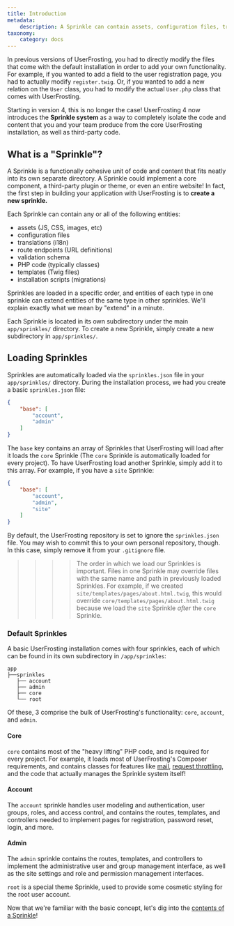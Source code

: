 ```yaml
---
title: Introduction
metadata:
    description: A Sprinkle can contain assets, configuration files, translations, routes, PHP classes, and Twig templates.
taxonomy:
    category: docs
---
```


In previous versions of UserFrosting, you had to directly modify the files that come with the default installation in order to add your own functionality.  For example, if you wanted to add a field to the user registration page, you had to actually modify `register.twig`.  Or, if you wanted to add a new relation on the `User` class, you had to modify the actual `User.php` class that comes with UserFrosting.

Starting in version 4, this is no longer the case!  UserFrosting 4 now introduces the **Sprinkle system** as a way to completely isolate the code and content that you and your team produce from the core UserFrosting installation, as well as third-party code.

## What is a "Sprinkle"?

A Sprinkle is a functionally cohesive unit of code and content that fits neatly into its own separate directory.  A Sprinkle could implement a core component, a third-party plugin or theme, or even an entire website!  In fact, the first step in building your application with UserFrosting is to **create a new sprinkle.**

Each Sprinkle can contain any or all of the following entities:

- assets (JS, CSS, images, etc)
- configuration files
- translations (i18n)
- route endpoints (URL definitions)
- validation schema
- PHP code (typically classes)
- templates (Twig files)
- installation scripts (migrations)

Sprinkles are loaded in a specific order, and entities of each type in one sprinkle can extend entities of the same type in other sprinkles.  We'll explain exactly what we mean by "extend" in a minute.

Each Sprinkle is located in its own subdirectory under the main `app/sprinkles/` directory.  To create a new Sprinkle, simply create a new subdirectory in `app/sprinkles/`.

## Loading Sprinkles

Sprinkles are automatically loaded via the `sprinkles.json` file in your `app/sprinkles/` directory.  During the installation process, we had you create a basic `sprinkles.json` file:

```json
{
    "base": [
        "account",
        "admin"
    ]
}
```

The `base` key contains an array of Sprinkles that UserFrosting will load after it loads the `core` Sprinkle (The `core` Sprinkle is automatically loaded for every project).  To have UserFrosting load another Sprinkle, simply add it to this array.  For example, if you have a `site` Sprinkle:

```json
{
    "base": [
        "account",
        "admin",
        "site"
    ]
}
```

By default, the UserFrosting repository is set to ignore the `sprinkles.json` file.  You may wish to commit this to your own personal repository, though.  In this case, simply remove it from your `.gitignore` file.

>>>> The order in which we load our Sprinkles is important.  Files in one Sprinkle may override files with the same name and path in previously loaded Sprinkles.  For example, if we created `site/templates/pages/about.html.twig`, this would override `core/templates/pages/about.html.twig` because we load the `site` Sprinkle *after* the `core` Sprinkle.

### Default Sprinkles

A basic UserFrosting installation comes with four sprinkles, each of which can be found in its own subdirectory in `/app/sprinkles`:

```
app
├──sprinkles
   ├── account
   ├── admin
   ├── core
   └── root
```

Of these, 3 comprise the bulk of UserFrosting's functionality: `core`, `account`, and `admin`.

#### Core

`core` contains most of the "heavy lifting" PHP code, and is required for every project.  For example, it loads most of UserFrosting's Composer requirements, and contains classes for features like [mail](/other-services/mail), [request throttling](/routes-and-controllers/user-input/throttle), and the code that actually manages the Sprinkle system itself!

#### Account

The `account` sprinkle handles user modeling and authentication, user groups, roles, and access control, and contains the routes, templates, and controllers needed to implement pages for registration, password reset, login, and more.

#### Admin

The `admin` sprinkle contains the routes, templates, and controllers to implement the administrative user and group management interface, as well as the site settings and role and permission management interfaces.

`root` is a special theme Sprinkle, used to provide some cosmetic styling for the root user account.

Now that we're familiar with the basic concept, let's dig into the [contents of a Sprinkle](/sprinkles/contents)!
